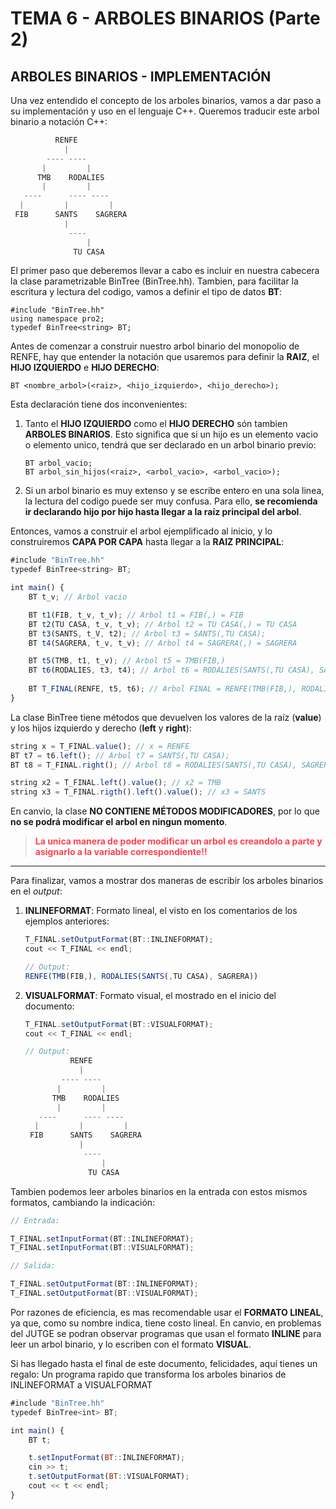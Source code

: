 # TEMA 6 - ARBOLES BINARIOS (Parte 2)
## **ARBOLES BINARIOS - IMPLEMENTACIÓN**

Una vez entendido el concepto de los arboles binarios, vamos a dar paso a su implementación y uso en el lenguaje C++. Queremos traducir este arbol binario a notación C++:
```js
          RENFE
            |
        ---- ----
       |         |
      TMB    RODALIES
       |         |
   ----      ---- ----
  |         |         |
 FIB      SANTS    SAGRERA
            |
             ----
                 |
              TU CASA
```
El primer paso que deberemos llevar a cabo es incluir en nuestra cabecera la clase parametrizable BinTree (BinTree.hh). Tambien, para facilitar la escritura y lectura del codigo, vamos a definir el tipo de datos **BT**:
```
#include "BinTree.hh"
using namespace pro2;
typedef BinTree<string> BT;
```

Antes de comenzar a construir nuestro arbol binario del monopolio de RENFE, hay que entender la notación que usaremos para definir la **RAIZ**, el **HIJO IZQUIERDO** e **HIJO DERECHO**:
```
BT <nombre_arbol>(<raiz>, <hijo_izquierdo>, <hijo_derecho>);
```
Esta declaración tiene dos inconvenientes:
1. Tanto el **HIJO IZQUIERDO** como el **HIJO DERECHO** són tambien **ARBOLES BINARIOS**. Esto significa que si un hijo es un elemento vacio o elemento unico, tendrá que ser declarado en un arbol binario previo:
    ```
    BT arbol_vacio;
    BT arbol_sin_hijos(<raiz>, <arbol_vacio>, <arbol_vacio>);
    ```
2.  Si un arbol binario es muy extenso y se escribe entero en una sola linea, la lectura del codigo puede ser muy confusa. Para ello, **se recomienda ir declarando hijo por hijo hasta llegar a la raiz principal del arbol**.

Entonces, vamos a construir el arbol ejemplificado al inicio, y lo construiremos **CAPA POR CAPA** hasta llegar a la **RAIZ PRINCIPAL**: 
```js
#include "BinTree.hh"
typedef BinTree<string> BT; 

int main() {
    BT t_v; // Arbol vacio

    BT t1(FIB, t_v, t_v); // Arbol t1 = FIB(,) = FIB
    BT t2(TU CASA, t_v, t_v); // Arbol t2 = TU CASA(,) = TU CASA
    BT t3(SANTS, t_V, t2); // Arbol t3 = SANTS(,TU CASA); 
    BT t4(SAGRERA, t_v, t_v); // Arbol t4 = SAGRERA(,) = SAGRERA

    BT t5(TMB, t1, t_v); // Arbol t5 = TMB(FIB,)
    BT t6(RODALIES, t3, t4); // Arbol t6 = RODALIES(SANTS(,TU CASA), SAGRERA)
    
    BT T_FINAL(RENFE, t5, t6); // Arbol FINAL = RENFE(TMB(FIB,), RODALIES(SANTS(,TU CASA), SAGRERA))
}
```

La clase BinTree tiene métodos que devuelven los valores de la raíz (**value**) y los hijos izquierdo y derecho (**left** y **right**):

```js
string x = T_FINAL.value(); // x = RENFE
BT t7 = t6.left(); // Arbol t7 = SANTS(,TU CASA);
BT t8 = T_FINAL.right(); // Arbol t8 = RODALIES(SANTS(,TU CASA), SAGRERA)

string x2 = T_FINAL.left().value(); // x2 = TMB
string x3 = T_FINAL.rigth().left().value(); // x3 = SANTS
```

En canvio, la clase **NO CONTIENE MÉTODOS MODIFICADORES**, por lo que **no se podrá modificar el arbol en ningun momento**.

>  <span style="color:#ff4252"> **La unica manera de poder modificar un arbol es creandolo a parte y asignarlo a la variable correspondiente!!**</span>

---

Para finalizar, vamos a mostrar dos maneras de escribir los arboles binarios en el *output*:

1. **INLINEFORMAT**: Formato lineal, el visto en los comentarios de los ejemplos anteriores:
    ```js
    T_FINAL.setOutputFormat(BT::INLINEFORMAT);
    cout << T_FINAL << endl;
    ```
    ```js
    // Output: 
    RENFE(TMB(FIB,), RODALIES(SANTS(,TU CASA), SAGRERA))
    ```
2. **VISUALFORMAT**: Formato visual, el mostrado en el inicio del documento:
    ```js
    T_FINAL.setOutputFormat(BT::VISUALFORMAT);
    cout << T_FINAL << endl;
    ```
    ```js
    // Output:
              RENFE
                |
            ---- ----
           |         |
          TMB    RODALIES
           |         |
       ----      ---- ----
      |         |         |
     FIB      SANTS    SAGRERA
                |
                 ----
                     |
                  TU CASA
    ```

Tambien podemos leer arboles binarios en la entrada con estos mismos formatos, cambiando la indicación:

```js
// Entrada:

T_FINAL.setInputFormat(BT::INLINEFORMAT);
T_FINAL.setInputFormat(BT::VISUALFORMAT);

// Salida:

T_FINAL.setOutputFormat(BT::INLINEFORMAT);
T_FINAL.setOutputFormat(BT::VISUALFORMAT);
```

Por razones de eficiencia, es mas recomendable usar el **FORMATO LINEAL**, ya que, como su nombre indica, tiene costo lineal. En canvio, en problemas del JUTGE se podran observar programas que usan el formato **INLINE** para leer un arbol binario, y lo escriben con el formato **VISUAL**.

Si has llegado hasta el final de este documento, felicidades, aquí tienes un regalo: Un programa rapido que transforma los arboles binarios de INLINEFORMAT a VISUALFORMAT
```js
#include "BinTree.hh"
typedef BinTree<int> BT;

int main() {
    BT t;

    t.setInputFormat(BT::INLINEFORMAT);
    cin >> t;
    t.setOutputFormat(BT::VISUALFORMAT);
    cout << t << endl;
}
```

